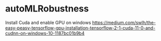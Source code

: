 # autoMLRobustness
Install Cuda and enable GPU on windows
https://medium.com/swlh/the-easy-peasy-tensorflow-gpu-installation-tensorflow-2-1-cuda-11-0-and-cudnn-on-windows-10-1187bc01b9b4
